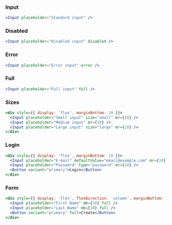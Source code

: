 ### Input

```jsx
<Input placeholder="Standard input" />
```

### Disabled

```jsx
<Input placeholder="Disabled input" disabled />
```

### Error

```jsx
<Input placeholder="Error input" error />
```

### Full

```jsx
<Input placeholder="Full input" full />
```

### Sizes

```jsx
<div style={{ display: 'flex', marginBottom: 10 }}>
  <Input placeholder="Small input" size="small" mr={10} />
  <Input placeholder="Medium input" mr={10} />
  <Input placeholder="Large input" size="large" mr={10} />
</div>
```

### Login

```jsx
<div style={{ display: 'flex', marginBottom: 10 }}>
  <Input placeholder="E-mail" defaultValue="email@example.com" mr={10} />
  <Input placeholder="Password" type="password" mr={10} />
  <Button variant="primary">Login</Button>
</div>
```

### Form

```jsx
<div style={{ display: 'flex', flexDirection: 'column', marginBottom: 10, width: 300 }}>
  <Input placeholder="First Name" mb={10} full />
  <Input placeholder="Last Name" mb={10} full />
  <Button variant="primary" full>Create</Button>
</div>
```
